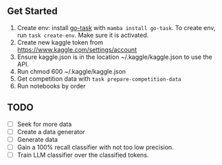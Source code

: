 ## Get Started

1. Create env: install [go-task](https://taskfile.dev/) with `mamba install go-task`. To create env, run `task create-env`. Make sure it is activated.
2. Create new kaggle token from https://www.kaggle.com/settings/account
3. Ensure kaggle.json is in the location ~/.kaggle/kaggle.json to use the API.
4. Run chmod 600 ~/.kaggle/kaggle.json
5. Get competition data with `task prepare-competition-data`
6. Run notebooks by order


## TODO

- [ ] Seek for more data
- [ ] Create a data generator
- [ ] Generate data
- [ ] Gain a 100% recall classifier with not too low precision.
- [ ] Train LLM classifier over the classified tokens.
